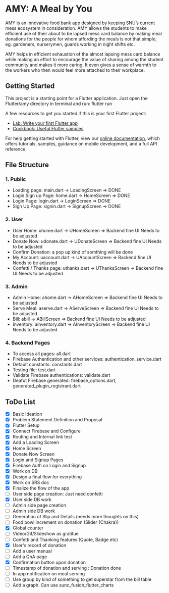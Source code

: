 # AMY: A Meal by You

AMY is an innovative food bank app designed by keeping SNU’s current mess ecosystem in consideration. AMY allows the students to make efficient use of their about to be lapsed mess card balance by making meal donations for the people for whom affording the meals is not that simple, eg. gardeners, nurserymen, guards working in night shifts etc.

AMY helps in efficient exhaustion of the almost lapsing mess card balance while making an effort to encourage the value of sharing among the student community and makes it more caring. It even gives a sense of warmth to the workers who then would feel more attached to their workplace. 

## Getting Started

This project is a starting point for a Flutter application. Just open the Flutter/amy directory in terminal and run: flutter run

A few resources to get you started if this is your first Flutter project:

- [Lab: Write your first Flutter app](https://flutter.dev/docs/get-started/codelab)
- [Cookbook: Useful Flutter samples](https://flutter.dev/docs/cookbook)

For help getting started with Flutter, view our
[online documentation](https://flutter.dev/docs), which offers tutorials,
samples, guidance on mobile development, and a full API reference.

## File Structure
### 1. Public
* Loading page: main.dart -> LoadingScreen => DONE
* Login Sign up Page: home.dart -> HomeScreen => DONE
* Login Page: login.dart -> LoginScreen => DONE
* Sign Up Page: signin.dart -> SignupScreen => DONE

### 2. User
* User Home: uhome.dart -> UHomeScreen => Backend fine UI Needs to be adjusted
* Donate Now: udonate.dart -> UDonateScreen => Backend fine UI Needs to be adjusted
* Confirm Donation: a pop up kind of somthing will be done
* My Account: uaccount.dart -> UAccountScreen => Backend fine UI Needs to be adjusted
* Confetti / Thanks page: uthanks.dart -> UThanksScreen => Backend fine UI Needs to be adjusted

### 3. Admin
* Admin Home: ahome.dart -> AHomeScreen => Backend fine UI Needs to be adjusted
* Serve Meal: aserve.dart -> AServeScreen => Backend fine UI Needs to be adjusted
* Bill: abill -> ABillScreen => Backend fine UI Needs to be adjusted
* Inventory: ainventory.dart -> AInventoryScreen => Backend fine UI Needs to be adjusted

### 4. Backend Pages
* To access all pages: all.dart
* Firebase Authentication and other services: authentication_service.dart
* Default constants: constants.dart
* Testing file: test.dart
* Validate Firebase authentications: validate.dart
* Deafut Firebase generated: firebase_options.dart, generated_plugin_registrant.dart

## ToDo List
- [X] Basic Ideation
- [X] Problem Statement Definition and Proposal
- [X] Flutter Setup
- [X] Connect Firebase and Configure
- [X] Routing and Internal link test
- [X] Add a Loading Screen
- [X] Home Screen
- [X] Donate Now Screen
- [X] Login and Signup Pages
- [X] Firebase Auth on Login and Signup
- [X] Work on DB
- [X] Design a final flow for everything
- [X] Work on SRS doc
- [X] Finalize the flow of the app
- [ ] User side page creation: Just need confetti 
- [X] User side DB work
- [ ] Admin side page creation
- [ ] Admin side DB work
- [ ] Generation of Slip and Details (needs more thoughts on this)
- [ ] Food bowl increment on donation (Slider {Chakra})
- [X] Global counter
- [ ] Video/Gif/Slideshow as gratitue
- [ ] Confetti and Thanking features (Quote, Badge etc)
- [X] User's record of donation
- [ ] Add a user manual
- [ ] Add a QnA page
- [X] Confirmation button upon donation
- [ ] Timestamp of donation and serving : Donation done
- [ ] In app notification on meal serving
- [ ] Use group by kind of something to get superstar from the bill table
- [ ] Add a graph. Can use sunc_fusion_flutter_charts